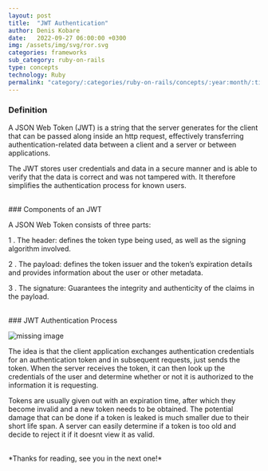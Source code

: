 ```yaml
---
layout: post
title:  "JWT Authentication"
author: Denis Kobare
date:   2022-09-27 06:00:00 +0300
img: /assets/img/svg/ror.svg
categories: frameworks
sub_category: ruby-on-rails
type: concepts
technology: Ruby
permalink: "category/:categories/ruby-on-rails/concepts/:year:month/:title"
---
```


### Definition
A JSON Web Token (JWT) is a string that the server generates for the client that can be passed along 
inside an http request, effectively transferring authentication-related data between a client 
and a server or between applications. 

The JWT stores user credentials and data in a secure manner and is able to 
verify that the data is correct and was not tampered with. It therefore simplifies the 
authentication process for known users.


<br>
### Components of an JWT

A JSON Web Token consists of three parts:

1 . The header: defines the token type being used, as well as the signing algorithm involved.

2 . The payload: defines the token issuer and the token’s 
expiration details and provides information about the user or other metadata.

3 . The signature: Guarantees the integrity and authenticity of the claims in the payload.


<br>
### JWT Authentication Process

<img class="zoom-on-hover" srcset="
  {{site.baseurl}}/assets/img/posts/token_authentication.png 1.3x,
  {{site.baseurl}}/assets/img/posts/token_authentication.png 2.8x
" alt="missing image">

The idea is that the client application exchanges authentication credentials for 
an authentication token and in subsequent requests, just sends the token. When 
the server receives the token, it can then look up the credentials of the user 
and determine whether or not it is authorized to the information it is requesting.


Tokens are usually given out with an expiration time, after which they become 
invalid and a new token needs to be obtained. The potential damage that can be 
done if a token is leaked is much smaller due to their short life span. A server 
can easily determine if a token is too old and decide to reject it if it doesnt view it as valid.


<br>
*Thanks for reading, see you in the next one!*
